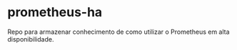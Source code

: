 # prometheus-ha
Repo para armazenar conhecimento de como utilizar o Prometheus em alta disponibilidade.
